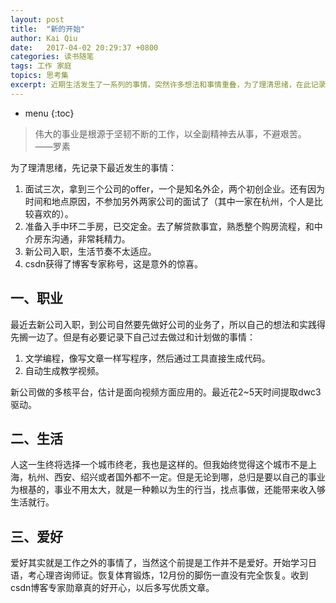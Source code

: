 ```yaml
---
layout: post
title:  "新的开始"
author: Kai Qiu
date:   2017-04-02 20:29:37 +0800
categories: 读书随笔
tags: 工作 家庭
topics: 思考集
excerpt: 近期生活发生了一系列的事情，突然许多想法和事情重叠，为了理清思绪，在此记录。也算是为了看清未来的方向吧。
---
```


* menu
{:toc}

> 伟大的事业是根源于坚韧不断的工作，以全副精神去从事，不避艰苦。 ——罗素

为了理清思绪，先记录下最近发生的事情：

1. 面试三次，拿到三个公司的offer，一个是知名外企，两个初创企业。还有因为时间和地点原因，不参加另外两家公司的面试了（其中一家在杭州，个人是比较喜欢的）。
2. 准备入手中环二手房，已交定金。去了解贷款事宜，熟悉整个购房流程，和中介房东沟通，非常耗精力。
3. 新公司入职，生活节奏不太适应。
4. csdn获得了博客专家称号，这是意外的惊喜。

## 一、职业

最近去新公司入职，到公司自然要先做好公司的业务了，所以自己的想法和实践得先搁一边了。但是有必要记录下自己过去做过和计划做的事情：

1. 文学编程，像写文章一样写程序，然后通过工具直接生成代码。
2. 自动生成教学视频。

新公司做的多核平台，估计是面向视频方面应用的。最近花2~5天时间提取dwc3驱动。

## 二、生活

人这一生终将选择一个城市终老，我也是这样的。但我始终觉得这个城市不是上海，杭州、西安、绍兴或者国外都不一定。但是无论到哪，总归是要以自己的事业为根基的，事业不用太大，就是一种赖以为生的行当，找点事做，还能带来收入够生活就行。

## 三、爱好

爱好其实就是工作之外的事情了，当然这个前提是工作并不是爱好。开始学习日语，考心理咨询师证。恢复体育锻炼，12月份的脚伤一直没有完全恢复。收到csdn博客专家勋章真的好开心，以后多写优质文章。
